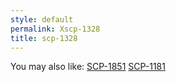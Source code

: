 ```yaml
---
style: default
permalink: Xscp-1328
title: scp-1328
---
```

You may also like:
[SCP-1851](http://scp-wiki.net/scp-1851)
[SCP-1181](http://scp-wiki.net/scp-1181)